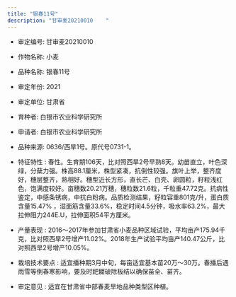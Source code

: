 ```yaml
---
title: "银春11号"
description: "甘审麦20210010	 "
---
```

* 审定编号:  甘审麦20210010	 

*  作物名称:  小麦

*  品种名称:  银春11号

*  审定年份:  2021

*  审定单位:  甘肃省

* 育种者:  白银市农业科学研究所

*  申请者:  白银市农业科学研究所   

*  品种来源:  0636/西旱1号。原代号0731-1。 

*  特征特性 : 
春性。生育期106天，比对照西旱2号早熟8天。幼苗直立，叶色深绿，分蘖力强。株高88.1厘米，株型紧凑，抗倒性较强。旗叶上举，整齐度好，穗层整齐，熟相好。穗型近长方形，直长芒、白壳、卵圆粒，籽粒浅红色，饱满度较好。亩穗数20.21万穗，穗粒数21.6粒，千粒重47.72克。抗病性鉴定，中感条锈病，中抗白粉病。品质检测结果，籽粒容重801克/升，蛋白质含量15.47% ，湿面筋含量33.6%，稳定时间4.5分钟，吸水率63.2%，最大拉伸阻力244E.U，拉伸面积54平方厘米。
 
*  产量表现 : 
2016～2017年参加甘肃省小麦品种区域试验，平均亩产175.94千克，比对照西旱2号增产11.02%。2018年生产试验平均亩产140.47公斤，比对照西旱2号增产10.05%。

*  栽培技术要点 : 
适宜播种期3月中旬，每亩适宜基本苗20万～30万。春播后遇雨雪等倒春寒影响，要及时耙耱破除板结以确保苗全、苗齐。

*  审定意见 : 
适宜在甘肃省中部春麦旱地品种类型区种植。
